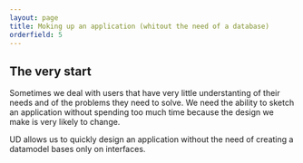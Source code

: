 ```yaml
---
layout: page
title: Moking up an application (whitout the need of a database)
orderfield: 5
---
```


## The very start

Sometimes we deal with users that have very little understanting of their needs and of the problems they need to solve. We need the ability
to sketch an application without spending too much time because the design we make is very likely to change.

UD allows us to quickly design an application without the need of creating a datamodel bases only on interfaces.

